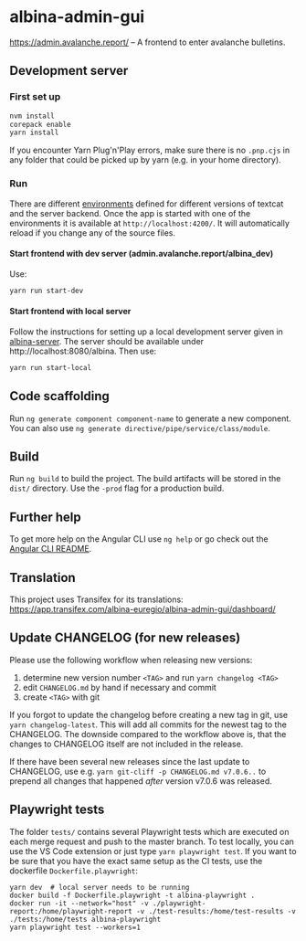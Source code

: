 # albina-admin-gui

https://admin.avalanche.report/ – A frontend to enter avalanche bulletins.

## Development server

### First set up

```sh
nvm install
corepack enable
yarn install
```

If you encounter Yarn Plug'n'Play errors, make sure there is no `.pnp.cjs` in any folder that could be picked up by yarn (e.g. in your home directory).

### Run

There are different [environments](src/environments/) defined for different versions of textcat and the server backend.
Once the app is started with one of the environments it is available at `http://localhost:4200/`.
It will automatically reload if you change any of the source files.

#### Start frontend with dev server (admin.avalanche.report/albina_dev)

Use:

```sh
yarn run start-dev
```

#### Start frontend with local server

Follow the instructions for setting up a local development server given in [albina-server](https://gitlab.com/albina-euregio/albina-server/-/blob/master/README.md).
The server should be available under http://localhost:8080/albina.
Then use:

```sh
yarn run start-local
```

## Code scaffolding

Run `ng generate component component-name` to generate a new component. You can also use `ng generate directive/pipe/service/class/module`.

## Build

Run `ng build` to build the project. The build artifacts will be stored in the `dist/` directory. Use the `-prod` flag for a production build.

## Further help

To get more help on the Angular CLI use `ng help` or go check out the [Angular CLI README](https://github.com/angular/angular-cli/blob/master/README.md).

## Translation

This project uses Transifex for its translations: https://app.transifex.com/albina-euregio/albina-admin-gui/dashboard/

## Update CHANGELOG (for new releases)

Please use the following workflow when releasing new versions:

1. determine new version number `<TAG>` and
   run `yarn changelog <TAG>`
2. edit `CHANGELOG.md` by hand if necessary and commit
3. create `<TAG>` with git

If you forgot to update the changelog before creating a new tag in git, use
`yarn changelog-latest`. This will add all commits for the newest tag to
the CHANGELOG. The downside compared to the workflow above is, that the
changes to CHANGELOG itself are not included in the release.

If there have been several new releases since the last update to CHANGELOG,
use e.g. `yarn git-cliff -p CHANGELOG.md v7.0.6..` to prepend all changes that
happened _after_ version v7.0.6 was released.

## Playwright tests
The folder `tests/` contains several Playwright tests which are executed on each merge request and push to the master branch. 
To test locally, you can use the VS Code extension or just type `yarn playwright test`. If you want to be sure that you have the exact same setup as the CI tests,
use the dockerfile `Dockerfile.playwright`:
```
yarn dev  # local server needs to be running
docker build -f Dockerfile.playwright -t albina-playwright .
docker run -it --network="host" -v ./playwright-report:/home/playwright-report -v ./test-results:/home/test-results -v ./tests:/home/tests albina-playwright
yarn playwright test --workers=1
```